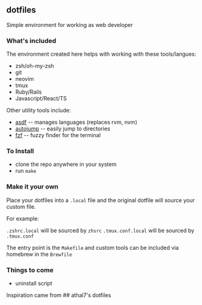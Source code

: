 ## dotfiles

Simple environment for working as web developer

### What's included

The environment created here helps with working with these tools/langues:

- zsh/oh-my-zsh
- git
- neovim
- tmux
- Ruby/Rails
- Javascript/React/TS

Other utility tools include:

- [asdf](https://github.com/asdf-vm/asdf) -- manages languages (replaces rvm, nvm)
- [autojump](https://github.com/wting/autojump) -- easily jump to directories
- [fzf](https://github.com/junegunn/fzf) -- fuzzy finder for the terminal

### To Install

- clone the repo anywhere in your system
- run `make`

### Make it your own

Place your dotfiles into a `.local` file and the original dotfile will source your
custom file.

For example:

`.zshrc.local` will be sourced by `zhsrc`
`.tmux.conf.local` will be sourced by `.tmux.conf`

The entry point is the `Makefile` and custom tools can be included via homebrew in
the `Brewfile`

### Things to come

- uninstall script

Inspiration came from ## athal7's dotfiles
